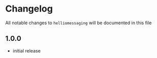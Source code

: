 # Changelog

All notable changes to `helliomessaging` will be documented in this file

## 1.0.0

- initial release
